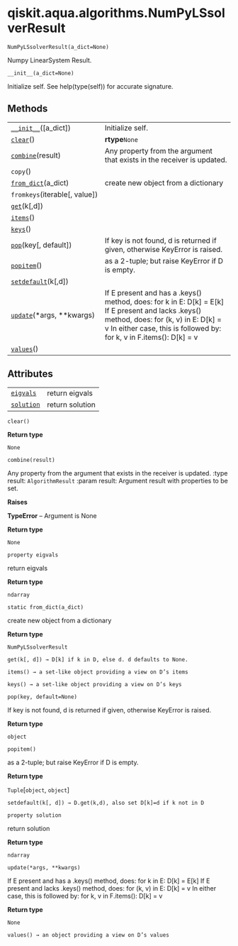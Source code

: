 <span id="qiskit-aqua-algorithms-numpylssolverresult" />

# qiskit.aqua.algorithms.NumPyLSsolverResult

<span id="undefined" />

`NumPyLSsolverResult(a_dict=None)`

Numpy LinearSystem Result.

<span id="undefined" />

`__init__(a_dict=None)`

Initialize self. See help(type(self)) for accurate signature.

## Methods

|                                                                                                                                        |                                                                                                                                                                                                                      |
| -------------------------------------------------------------------------------------------------------------------------------------- | -------------------------------------------------------------------------------------------------------------------------------------------------------------------------------------------------------------------- |
| [`__init__`](#qiskit.aqua.algorithms.NumPyLSsolverResult.__init__ "qiskit.aqua.algorithms.NumPyLSsolverResult.__init__")(\[a\_dict])   | Initialize self.                                                                                                                                                                                                     |
| [`clear`](#qiskit.aqua.algorithms.NumPyLSsolverResult.clear "qiskit.aqua.algorithms.NumPyLSsolverResult.clear")()                      | **rtype**`None`                                                                                                                                                                                                      |
| [`combine`](#qiskit.aqua.algorithms.NumPyLSsolverResult.combine "qiskit.aqua.algorithms.NumPyLSsolverResult.combine")(result)          | Any property from the argument that exists in the receiver is updated.                                                                                                                                               |
| `copy`()                                                                                                                               |                                                                                                                                                                                                                      |
| [`from_dict`](#qiskit.aqua.algorithms.NumPyLSsolverResult.from_dict "qiskit.aqua.algorithms.NumPyLSsolverResult.from_dict")(a\_dict)   | create new object from a dictionary                                                                                                                                                                                  |
| `fromkeys`(iterable\[, value])                                                                                                         |                                                                                                                                                                                                                      |
| [`get`](#qiskit.aqua.algorithms.NumPyLSsolverResult.get "qiskit.aqua.algorithms.NumPyLSsolverResult.get")(k\[,d])                      |                                                                                                                                                                                                                      |
| [`items`](#qiskit.aqua.algorithms.NumPyLSsolverResult.items "qiskit.aqua.algorithms.NumPyLSsolverResult.items")()                      |                                                                                                                                                                                                                      |
| [`keys`](#qiskit.aqua.algorithms.NumPyLSsolverResult.keys "qiskit.aqua.algorithms.NumPyLSsolverResult.keys")()                         |                                                                                                                                                                                                                      |
| [`pop`](#qiskit.aqua.algorithms.NumPyLSsolverResult.pop "qiskit.aqua.algorithms.NumPyLSsolverResult.pop")(key\[, default])             | If key is not found, d is returned if given, otherwise KeyError is raised.                                                                                                                                           |
| [`popitem`](#qiskit.aqua.algorithms.NumPyLSsolverResult.popitem "qiskit.aqua.algorithms.NumPyLSsolverResult.popitem")()                | as a 2-tuple; but raise KeyError if D is empty.                                                                                                                                                                      |
| [`setdefault`](#qiskit.aqua.algorithms.NumPyLSsolverResult.setdefault "qiskit.aqua.algorithms.NumPyLSsolverResult.setdefault")(k\[,d]) |                                                                                                                                                                                                                      |
| [`update`](#qiskit.aqua.algorithms.NumPyLSsolverResult.update "qiskit.aqua.algorithms.NumPyLSsolverResult.update")(\*args, \*\*kwargs) | If E present and has a .keys() method, does: for k in E: D\[k] = E\[k] If E present and lacks .keys() method, does: for (k, v) in E: D\[k] = v In either case, this is followed by: for k, v in F.items(): D\[k] = v |
| [`values`](#qiskit.aqua.algorithms.NumPyLSsolverResult.values "qiskit.aqua.algorithms.NumPyLSsolverResult.values")()                   |                                                                                                                                                                                                                      |

## Attributes

|                                                                                                                          |                 |
| ------------------------------------------------------------------------------------------------------------------------ | --------------- |
| [`eigvals`](#qiskit.aqua.algorithms.NumPyLSsolverResult.eigvals "qiskit.aqua.algorithms.NumPyLSsolverResult.eigvals")    | return eigvals  |
| [`solution`](#qiskit.aqua.algorithms.NumPyLSsolverResult.solution "qiskit.aqua.algorithms.NumPyLSsolverResult.solution") | return solution |

<span id="undefined" />

`clear()`

**Return type**

`None`

<span id="undefined" />

`combine(result)`

Any property from the argument that exists in the receiver is updated. :type result: `AlgorithmResult` :param result: Argument result with properties to be set.

**Raises**

**TypeError** – Argument is None

**Return type**

`None`

<span id="undefined" />

`property eigvals`

return eigvals

**Return type**

`ndarray`

<span id="undefined" />

`static from_dict(a_dict)`

create new object from a dictionary

**Return type**

`NumPyLSsolverResult`

<span id="undefined" />

`get(k[, d]) → D[k] if k in D, else d. d defaults to None.`

<span id="undefined" />

`items() → a set-like object providing a view on D’s items`

<span id="undefined" />

`keys() → a set-like object providing a view on D’s keys`

<span id="undefined" />

`pop(key, default=None)`

If key is not found, d is returned if given, otherwise KeyError is raised.

**Return type**

`object`

<span id="undefined" />

`popitem()`

as a 2-tuple; but raise KeyError if D is empty.

**Return type**

`Tuple`\[`object`, `object`]

<span id="undefined" />

`setdefault(k[, d]) → D.get(k,d), also set D[k]=d if k not in D`

<span id="undefined" />

`property solution`

return solution

**Return type**

`ndarray`

<span id="undefined" />

`update(*args, **kwargs)`

If E present and has a .keys() method, does: for k in E: D\[k] = E\[k] If E present and lacks .keys() method, does: for (k, v) in E: D\[k] = v In either case, this is followed by: for k, v in F.items(): D\[k] = v

**Return type**

`None`

<span id="undefined" />

`values() → an object providing a view on D’s values`
